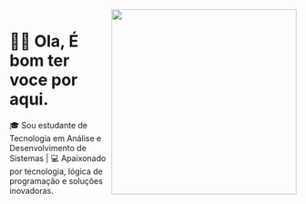<img src = "baner.gif" width = "325px" align = "right"> 

# 🙋‍♂️ Ola, É bom ter voce por aqui. 
🎓 Sou estudante de Tecnologia em Análise e Desenvolvimento de Sistemas | 💻 Apaixonado por tecnologia, lógica de programação e soluções inovadoras.
